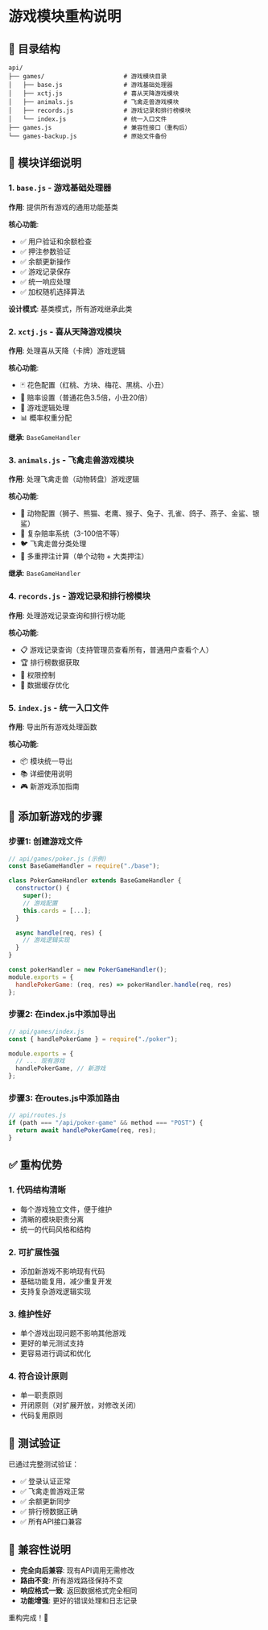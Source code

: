 # 游戏模块重构说明

## 📁 目录结构

```
api/
├── games/                      # 游戏模块目录
│   ├── base.js                 # 游戏基础处理器
│   ├── xctj.js                 # 喜从天降游戏模块
│   ├── animals.js              # 飞禽走兽游戏模块
│   ├── records.js              # 游戏记录和排行榜模块
│   └── index.js                # 统一入口文件
├── games.js                    # 兼容性接口（重构后）
└── games-backup.js             # 原始文件备份
```

## 🔧 模块详细说明

### 1. `base.js` - 游戏基础处理器
**作用**: 提供所有游戏的通用功能基类

**核心功能**:
- ✅ 用户验证和余额检查
- ✅ 押注参数验证
- ✅ 余额更新操作
- ✅ 游戏记录保存
- ✅ 统一响应处理
- ✅ 加权随机选择算法

**设计模式**: 基类模式，所有游戏继承此类

### 2. `xctj.js` - 喜从天降游戏模块
**作用**: 处理喜从天降（卡牌）游戏逻辑

**核心功能**:
- 🃏 花色配置（红桃、方块、梅花、黑桃、小丑）
- 🎯 赔率设置（普通花色3.5倍，小丑20倍）
- 🎲 游戏逻辑处理
- 📊 概率权重分配

**继承**: `BaseGameHandler`

### 3. `animals.js` - 飞禽走兽游戏模块
**作用**: 处理飞禽走兽（动物转盘）游戏逻辑

**核心功能**:
- 🦁 动物配置（狮子、熊猫、老鹰、猴子、兔子、孔雀、鸽子、燕子、金鲨、银鲨）
- 🎯 复杂赔率系统（3-100倍不等）
- 🐦 飞禽走兽分类处理
- 🎰 多重押注计算（单个动物 + 大类押注）

**继承**: `BaseGameHandler`

### 4. `records.js` - 游戏记录和排行榜模块
**作用**: 处理游戏记录查询和排行榜功能

**核心功能**:
- 📋 游戏记录查询（支持管理员查看所有，普通用户查看个人）
- 🏆 排行榜数据获取
- 🔐 权限控制
- 💾 数据缓存优化

### 5. `index.js` - 统一入口文件
**作用**: 导出所有游戏处理函数

**核心功能**:
- 📦 模块统一导出
- 📚 详细使用说明
- 🎮 新游戏添加指南

## 🚀 添加新游戏的步骤

### 步骤1: 创建游戏文件
```javascript
// api/games/poker.js (示例)
const BaseGameHandler = require("./base");

class PokerGameHandler extends BaseGameHandler {
  constructor() {
    super();
    // 游戏配置
    this.cards = [...];
  }

  async handle(req, res) {
    // 游戏逻辑实现
  }
}

const pokerHandler = new PokerGameHandler();
module.exports = {
  handlePokerGame: (req, res) => pokerHandler.handle(req, res)
};
```

### 步骤2: 在index.js中添加导出
```javascript
// api/games/index.js
const { handlePokerGame } = require("./poker");

module.exports = {
  // ... 现有游戏
  handlePokerGame, // 新游戏
};
```

### 步骤3: 在routes.js中添加路由
```javascript
// api/routes.js
if (path === "/api/poker-game" && method === "POST") {
  return await handlePokerGame(req, res);
}
```

## ✅ 重构优势

### 1. **代码结构清晰**
- 每个游戏独立文件，便于维护
- 清晰的模块职责分离
- 统一的代码风格和结构

### 2. **可扩展性强**
- 添加新游戏不影响现有代码
- 基础功能复用，减少重复开发
- 支持复杂游戏逻辑实现

### 3. **维护性好**
- 单个游戏出现问题不影响其他游戏
- 更好的单元测试支持
- 更容易进行调试和优化

### 4. **符合设计原则**
- 单一职责原则
- 开闭原则（对扩展开放，对修改关闭）
- 代码复用原则

## 🧪 测试验证

已通过完整测试验证：
- ✅ 登录认证正常
- ✅ 飞禽走兽游戏正常
- ✅ 余额更新同步
- ✅ 排行榜数据正确
- ✅ 所有API接口兼容

## 📝 兼容性说明

- **完全向后兼容**: 现有API调用无需修改
- **路由不变**: 所有游戏路径保持不变
- **响应格式一致**: 返回数据格式完全相同
- **功能增强**: 更好的错误处理和日志记录

重构完成！🎉